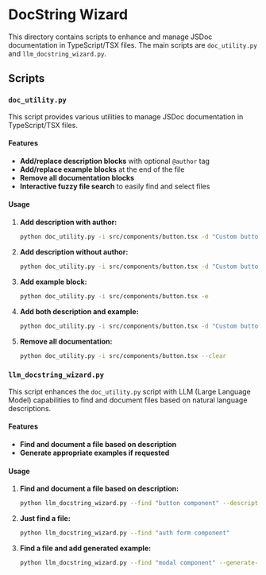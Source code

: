 # DocString Wizard

This directory contains scripts to enhance and manage JSDoc documentation in TypeScript/TSX files. The main scripts are `doc_utility.py` and `llm_docstring_wizard.py`.

## Scripts

### `doc_utility.py`

This script provides various utilities to manage JSDoc documentation in TypeScript/TSX files.

#### Features

- **Add/replace description blocks** with optional `@author` tag
- **Add/replace example blocks** at the end of the file
- **Remove all documentation blocks**
- **Interactive fuzzy file search** to easily find and select files

#### Usage

1. **Add description with author:**
    ```sh
    python doc_utility.py -i src/components/button.tsx -d "Custom button component"
    ```

2. **Add description without author:**
    ```sh
    python doc_utility.py -i src/components/button.tsx -d "Custom button component" --no-author
    ```

3. **Add example block:**
    ```sh
    python doc_utility.py -i src/components/button.tsx -e
    ```

4. **Add both description and example:**
    ```sh
    python doc_utility.py -i src/components/button.tsx -d "Custom button" -e
    ```

5. **Remove all documentation:**
    ```sh
    python doc_utility.py -i src/components/button.tsx --clear
    ```

### `llm_docstring_wizard.py`

This script enhances the `doc_utility.py` script with LLM (Large Language Model) capabilities to find and document files based on natural language descriptions.

#### Features

- **Find and document a file based on description**
- **Generate appropriate examples if requested**

#### Usage

1. **Find and document a file based on description:**
    ```sh
    python llm_docstring_wizard.py --find "button component" --description "Custom button component" --generate-example
    ```

2. **Just find a file:**
    ```sh
    python llm_docstring_wizard.py --find "auth form component"
    ```

3. **Find a file and add generated example:**
    ```sh
    python llm_docstring_wizard.py --find "modal component" --generate-docs
    ```
